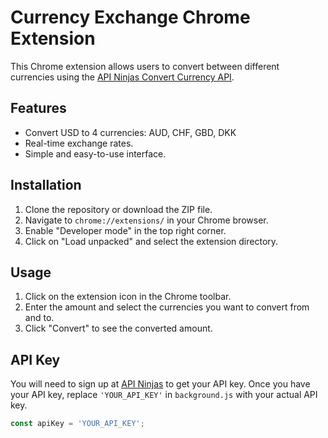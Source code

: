 # Currency Exchange Chrome Extension

This Chrome extension allows users to convert between different currencies using the [API Ninjas Convert Currency API](https://api-ninjas.com/api/convertcurrency).

## Features

- Convert USD to 4 currencies: AUD, CHF, GBD, DKK
- Real-time exchange rates.
- Simple and easy-to-use interface.

## Installation

1. Clone the repository or download the ZIP file.
2. Navigate to `chrome://extensions/` in your Chrome browser.
3. Enable "Developer mode" in the top right corner.
4. Click on "Load unpacked" and select the extension directory.

## Usage

1. Click on the extension icon in the Chrome toolbar.
2. Enter the amount and select the currencies you want to convert from and to.
3. Click "Convert" to see the converted amount.

## API Key

You will need to sign up at [API Ninjas](https://api-ninjas.com/) to get your API key. Once you have your API key, replace `'YOUR_API_KEY'` in `background.js` with your actual API key.

```javascript
const apiKey = 'YOUR_API_KEY';